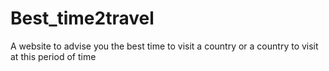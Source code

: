 # Best_time2travel
A website to advise you the best time to visit a country or a country to visit at this period of time
